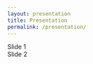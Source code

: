 ```yaml
---
layout: presentation
title: Presentation
permalink: /presentation/
---
```


<section>Slide 1</section>
<section>Slide 2</section>
